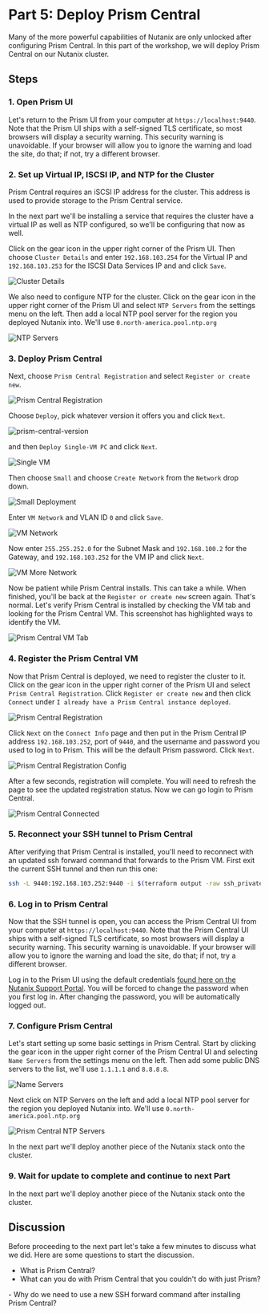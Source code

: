 <!-- See https://squidfunk.github.io/mkdocs-material/reference/ -->

# Part 5: Deploy Prism Central

Many of the more powerful capabilities of Nutanix are only unlocked after configuring Prism Central. In this part of the workshop, we will deploy Prism Central on our Nutanix cluster.

## Steps

### 1. Open Prism UI

Let's return to the Prism UI from your computer at `https://localhost:9440`. Note that the Prism UI ships with a self-signed TLS certificate, so most browsers will display a security warning. This security warning is unavoidable. If your browser will allow you to ignore the warning and load the site, do that; if not, try a different browser.

### 2. Set up Virtual IP, ISCSI IP, and NTP for the Cluster

Prism Central requires an iSCSI IP address for the cluster. This address is used to provide storage to the Prism Central service.

In the next part we'll be installing a service that requires the cluster have a virtual IP as well as NTP configured, so we'll be configuring that now as well.

Click on the gear icon in the upper right corner of the Prism UI. Then choose `Cluster Details` and enter `192.168.103.254` for the Virtual IP and `192.168.103.253` for the ISCSI Data Services IP and and click `Save`.

![Cluster Details](../images/iscsi-ip.png)

We also need to configure NTP for the cluster. Click on the gear icon in the upper right corner of the Prism UI and select `NTP Servers` from the settings menu on the left. Then add a local NTP pool server for the region you deployed Nutanix into. We'll use `0.north-america.pool.ntp.org`

![NTP Servers](../images/ntp-servers.png)

### 3. Deploy Prism Central

Next, choose `Prism Central Registration` and select `Register or create new`.

![Prism Central Registration](../images/prism-central-deploy.png)

Choose `Deploy`, pick whatever version it offers you and click `Next`.

![prism-central-version](../images/prism-central-version.png)

and then `Deploy Single-VM PC` and click `Next`.

![Single VM](../images/single-vm.png)

Then choose `Small` and choose `Create Network` from the `Network` drop down.

![Small Deployment](../images/small-deployment.png)

Enter `VM Network` and VLAN ID `0` and click `Save`.

![VM Network](../images/vm-network.png)

Now enter `255.255.252.0` for the Subnet Mask and `192.168.100.2` for the Gateway, and `192.168.103.252` for the VM IP and click `Next`.

![VM More Network](../images/vm-more-network.png)

Now be patient while Prism Central installs. This can take a while. When finished, you'll be back at the `Register or create new` screen again. That's normal. Let's verify Prism Central is installed by checking the VM tab and looking for the Prism Central VM. This screenshot has highlighted ways to identify the VM.

![Prism Central VM Tab](../images/prism-central-vm-tab.png)

### 4. Register the Prism Central VM

Now that Prism Central is deployed, we need to register the cluster to it. Click on the gear icon in the upper right corner of the Prism UI and select `Prism Central Registration`. Click `Register or create new` and then click `Connect` under `I already have a Prism Central instance deployed`.

![Prism Central Registration](../images/prism-central-registration.png)

Click `Next` on the `Connect Info` page and then put in the Prism Central IP address `192.168.103.252`, port of `9440`, and the username and password you used to log in to Prism. This will be the default Prism password. Click `Next`.

![Prism Central Registration Config](../images/prism-central-registration-config.png)

After a few seconds, registration will complete. You will need to refresh the page to see the updated registration status. Now we can go login to Prism Central.

![Prism Central Connected](../images/prism-central-connected.png)

### 5. Reconnect your SSH tunnel to Prism Central

After verifying that Prism Central is installed, you'll need to reconnect with an updated ssh forward command that forwards to the Prism VM. First exit the current SSH tunnel and then run this one:

```sh
ssh -L 9440:192.168.103.252:9440 -i $(terraform output -raw ssh_private_key) root@$(terraform output -raw bastion_public_ip)
```

### 6. Log in to Prism Central

Now that the SSH tunnel is open, you can access the Prism Central UI from your computer at `https://localhost:9440`. Note that the Prism Central UI ships with a self-signed TLS certificate, so most browsers will display a security warning. This security warning is unavoidable. If your browser will allow you to ignore the warning and load the site, do that; if not, try a different browser.

Log in to the Prism UI using the default credentials [found here on the Nutanix Support Portal](https://portal.nutanix.com/page/documents/details?targetId=AHV-Admin-Guide-v6_7:app-admin-cvm-access-c.html). You will be forced to change the password when you first log in. After changing the password, you will be automatically logged out.

### 7. Configure Prism Central

Let's start setting up some basic settings in Prism Central. Start by clicking the gear icon in the upper right corner of the Prism Central UI and selecting `Name Servers` from the settings menu on the left. Then add some public DNS servers to the list, we'll use `1.1.1.1` and `8.8.8.8`.

![Name Servers](../images/name-servers.png)

Next click on NTP Servers on the left and add a local NTP pool server for the region you deployed Nutanix into. We'll use `0.north-america.pool.ntp.org`

![Prism Central NTP Servers](../images/prism-central-ntp-servers.png)

In the next part we'll deploy another piece of the Nutanix stack onto the cluster.

### 9. Wait for update to complete and continue to next Part

In the next part we'll deploy another piece of the Nutanix stack onto the cluster.

## Discussion

Before proceeding to the next part let's take a few minutes to discuss what we did. Here are some questions to start the discussion.

- What is Prism Central?
- What can you do with Prism Central that you couldn't do with just Prism?
<!-- - What is the LCM and why is it important to keep it updated?
 -->- Why do we need to use a new SSH forward command after installing Prism Central?
